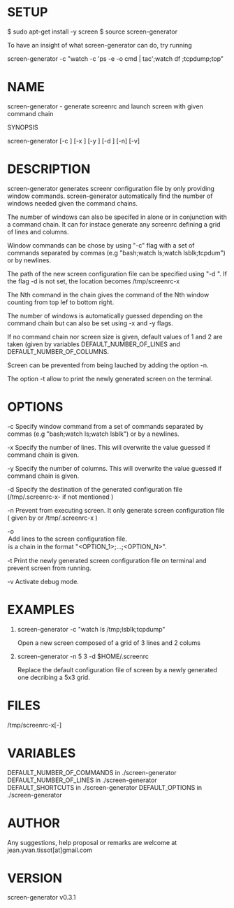 
# SETUP

$ sudo apt-get install -y screen
$ source screen-generator

To have an insight of what screen-generator can do, try running

 screen-generator -c "watch -c 'ps -e -o cmd | tac';watch df ;tcpdump;top"   

# NAME

screen-generator - generate screenrc and launch screen with given command chain

SYNOPSIS

screen-generator [-c <COMMAND CHAIN>] [-x <X>] [-y <Y>] [-d <DESTINATION PATH>] [-n] [-v]

# DESCRIPTION
 
screen-generator generates screenr configuration file by only providing window commands. screen-generator automatically find the number of windows needed given the command chains.

The number of windows can also be specifed in alone or in conjunction with a command chain. It can for instace generate any screenrc defining a grid of <X> lines and <Y> columns.

Window commands can be chose by using "-c" flag with a set of commands separated by commas (e.g "bash;watch ls;watch lsblk;tcpdum") or by newlines. 
  
The path of the new screen configuration file can be specified using "-d <DESTINATION PATH>". If the flag -d is not set, the location becomes /tmp/screenrc-<X>x<Y>

The Nth command in the chain gives the command of the Nth window counting from top lef to bottom right.

The number of windows is automatically guessed depending on the command chain but can also be set using -x and -y flags.

If no command chain nor screen size is given, default values of 1 and 2 are taken (given by variables DEFAULT_NUMBER_OF_LINES and DEFAULT_NUMBER_OF_COLUMNS. 

Screen can be prevented from being lauched by adding the option -n.

The option -t allow to print the newly generated screen on the terminal.

# OPTIONS

-c <COMMAND CHAIN>            Specify window command from a set of commands <COMMAND CHAIN> separated by commas (e.g "bash;watch ls;watch lsblk") or by a newlines.      

-x <X>                        Specify the number of lines. This will overwrite the value guessed if command chain is given.

-y <Y>                        Specify the number of columns. This will overwrite the value guessed if command chain is given.

-d <DESTINATION PATH>         Specify the destination of the generated configuration file (/tmp/.screenrc-<X>x<Y>-<ADJUSTED COMMAND CHAIN STRING> if not mentioned )

-n                            Prevent from executing screen. It only generate screen configuration file ( given by <DESTINATION PATH> or /tmp/.screenrc-<X>x<Y> )

-o <OPTION CHAIN>             Add lines to the screen configuration file. <OPTION CHAIN> is a chain in the format "<OPTION_1>;...;<OPTION_N>". 

-t                            Print the newly generated screen configuration file on terminal and prevent screen from running.

-v                            Activate debug mode. 

# EXAMPLES

1) screen-generator -c "watch ls /tmp;lsblk;tcpdump"   
 
   Open a new screen composed of a grid of 3 lines and 2 colums

2) screen-generator -n 5 3 -d $HOME/.screenrc

   Replace the default configuration file of screen by a newly generated one decribing a 5x3 grid.

# FILES

/tmp/screenrc-<X>x<Y>[-<COMMAND-CHAIN>]

# VARIABLES

DEFAULT_NUMBER_OF_COMMANDS in ./screen-generator     
DEFAULT_NUMBER_OF_LINES in ./screen-generator     
DEFAULT_SHORTCUTS in ./screen-generator
DEFAULT_OPTIONS in ./screen-generator

# AUTHOR

Any suggestions, help proposal or remarks are welcome at jean.yvan.tissot[at]gmail.com

# VERSION

screen-generator v0.3.1

